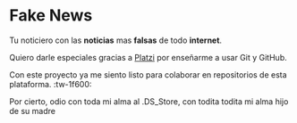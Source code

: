 # Fake News
Tu noticiero con las **noticias** mas **falsas** de todo **internet**.

Quiero darle especiales gracias a [Platzi] por enseñarme a usar Git y GitHub.

Con este proyecto ya me siento listo para colaborar en repositorios de esta plataforma. :tw-1f600:

Por cierto, odio con toda mi alma al .DS_Store, con todita todita mi alma hijo de su madre



[Platzi]: https://platzi.com/
